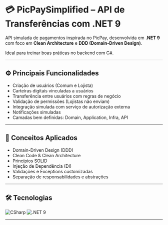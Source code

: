 # 💳 PicPaySimplified – API de Transferências com .NET 9

API simulada de pagamentos inspirada no PicPay, desenvolvida em **.NET 9** com foco em **Clean Architecture** e **DDD (Domain-Driven Design)**.  

Ideal para treinar boas práticas no backend com C#.

---

## ⚙️ Principais Funcionalidades

- Criação de usuários (Comum e Lojista)  
- Carteiras digitais vinculadas a usuários  
- Transferência entre usuários com regras de negócio  
- Validação de permissões (Lojistas não enviam)  
- Integração simulada com serviço de autorização externa  
- Notificações simuladas  
- Camadas bem definidas: Domain, Application, Infra, API  

---

## 🧠 Conceitos Aplicados

- Domain-Driven Design (DDD)  
- Clean Code & Clean Architecture  
- Princípios SOLID  
- Injeção de Dependência (DI)  
- Validações e Exceptions customizadas  
- Separação de responsabilidades e abstrações  

---

## 🛠️ Tecnologias

<p>
  <img src="https://img.shields.io/badge/CSharp-512BD4?style=flat&logo=csharp&logoColor=white" alt="CSharp" />
  <img src="https://img.shields.io/badge/.NET%209-5C2D91?style=flat&logo=dotnet&logoColor=white" alt=".NET 9" />
</p>

---
